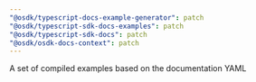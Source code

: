 ```yaml
---
"@osdk/typescript-docs-example-generator": patch
"@osdk/typescript-sdk-docs-examples": patch
"@osdk/typescript-sdk-docs": patch
"@osdk/osdk-docs-context": patch
---
```


A set of compiled examples based on the documentation YAML

